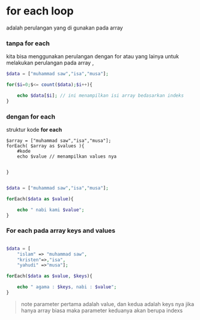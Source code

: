 # for each loop
adalah perulangan yang di gunakan pada array


### tanpa for each

kita bisa menggunakan perulangan dengan for atau yang lainya
untuk melakukan perulangan pada array ,

```php
$data = ["muhammad saw","isa","musa"];

for($i=0;$<= count($data);$i++){

    echo $data[$i]; // ini menampilkan isi array bedasarkan indeks
}
```


### dengan for each

struktur kode **for each**
```
$array = ["muhammad saw","isa","musa"];
forEach( $array as $values ){
    #kode
    echo $value // menampilkan values nya


}

```


```php

$data = ["muhammad saw","isa","musa"];

forEach($data as $value){

    echo " nabi kami $value";
}
```


### For each pada array keys and values


```php

$data = [
    "islam" => "muhammad saw",
    "kristen"=>,"isa",
    "yahudi" =>"musa"];

forEach($data as $value, $keys){

    echo " agama : $keys, nabi : $value"; 
}

```
> note 
parameter pertama adalah value, dan kedua adalah keys nya
jika hanya array biasa maka parameter keduanya akan berupa indexs